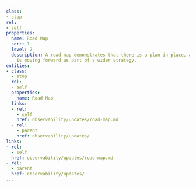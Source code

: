 ```yaml
---
class:
- stop
rel:
- self
properties:
  name: Road Map
  sort: 1
  level: 2
  description: A road map demonstrates that there is a plan in place, and that a service
    is moving forward as part of a wider strategy.
entities:
- class:
  - stop
  rel:
  - self
  properties:
    name: Road Map
  links:
  - rel:
    - self
    href: observability/updates/road-map.md
  - rel:
    - parent
    href: observability/updates/
links:
- rel:
  - self
  href: observability/updates/road-map.md
- rel:
  - parent
  href: observability/updates/
...
```


